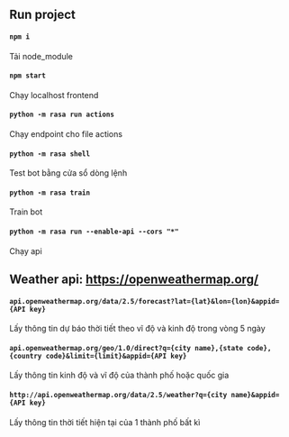 ## Run project
#### `npm i`
Tải node_module
#### `npm start`
Chạy localhost frontend

#### `python -m rasa run actions`
Chạy endpoint cho file actions
#### `python -m rasa shell`
Test bot bằng cửa sổ dòng lệnh
#### `python -m rasa train`
Train bot
#### `python -m rasa run --enable-api --cors "*"`
Chạy api 

## Weather api: https://openweathermap.org/
#### `api.openweathermap.org/data/2.5/forecast?lat={lat}&lon={lon}&appid={API key}`
Lấy thông tin dự báo thời tiết theo vĩ độ và kinh độ trong vòng 5 ngày
#### `api.openweathermap.org/geo/1.0/direct?q={city name},{state code},{country code}&limit={limit}&appid={API key}`
Lấy thông tin kinh độ và vĩ độ của thành phố hoặc quốc gia
#### `http://api.openweathermap.org/data/2.5/weather?q={city name}&appid={API key}`
Lấy thông tin thời tiết hiện tại của 1 thành phố bất kì


